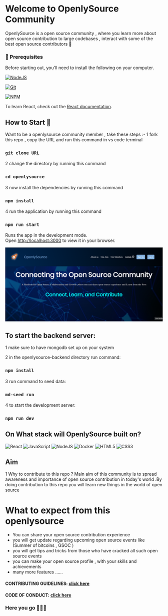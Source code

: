 # Welcome to OpenlySource Community

OpenlySource is a open source community , where you learn more about open source contribution to large codebases , interact with some of the best open source contributors 🚀

### 🧾 Prerequisites

Before starting out, you'll need to install the following on your computer.

[![NodeJS](https://img.shields.io/badge/node.js-6DA55F?style=for-the-badge&logo=node.js&logoColor=white)](https://nodejs.org/en/download/)

[![Git](https://img.shields.io/badge/git-%23F05033.svg?style=for-the-badge&logo=git&logoColor=white)](https://git-scm.com/downloads)

[![NPM](https://img.shields.io/badge/NPM-%23000000.svg?style=for-the-badge&logo=npm&logoColor=white)](https://www.npmjs.com/)

To learn React, check out the [React documentation](https://reactjs.org/).

## How to Start 🚀

Want to be a openlysource community member , take these steps :-
1 fork this repo , copy the URL and run this command in vs code terminal

### `git clone URL `

2 change the directory by running this command

### `cd openlysource`

3 now install the dependencies by running this command

### `npm install`

4 run the application by running this command

### `npm run start`

Runs the app in the development mode.\
Open [http://localhost:3000](http://localhost:3000) to view it in your browser.

[![image](src/assets/openlysource_desktop.png)]()

## To start the backend server:

1 make sure to have mongodb set up on your system

2 in the openlysource-backend directory run command:

### `npm install`

3 run command to seed data:

### `md-seed run`

4 to start the development server:

### `npm run dev`

## On What stack will OpenlySource built on?

![React](https://img.shields.io/badge/react-%2320232a.svg?style=for-the-badge&logo=react&logoColor=%2361DAFB)
![JavaScript](https://img.shields.io/badge/javascript-%23323330.svg?style=for-the-badge&logo=javascript&logoColor=%23F7DF1E)
![NodeJS](https://img.shields.io/badge/node.js-6DA55F?style=for-the-badge&logo=node.js&logoColor=white)
![Docker](https://img.shields.io/badge/docker-%230db7ed.svg?style=for-the-badge&logo=docker&logoColor=white)
![HTML5](https://img.shields.io/badge/html5-%23E34F26.svg?style=for-the-badge&logo=html5&logoColor=white)
![CSS3](https://img.shields.io/badge/css3-%231572B6.svg?style=for-the-badge&logo=css3&logoColor=white)

## Aim

1 Why to contribute to this repo ?
Main aim of this community is to spread awareness and importance of open source contribution in today's world .By doing contribution to this repo you will learn new things in the world of open source

# What to expect from this openlysource

- You can share your open source contribution experience
- you will get update regarding upcoming open source events like (Summer of bitcoins , GSOC )
- you will get tips and tricks from those who have cracked all such open source events
- you can make your open source profile , with your skills and achievements
- many more features ......

#### CONTRIBUTING GUIDELINES: [click here](./CONTRIBUTING.md)

#### CODE OF CONDUCT: [click here](./CODE_OF_CONDUCT.md)

### Here you go 🚀🚀🚀
